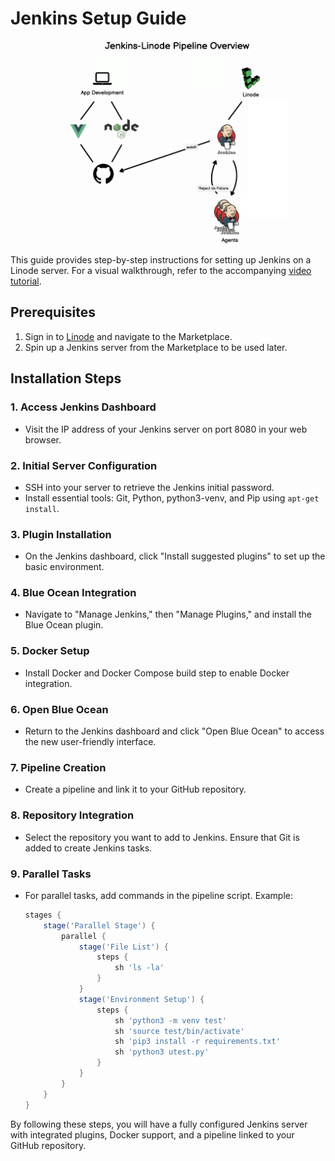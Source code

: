 # Jenkins Setup Guide
![Jenkins](1.png)

This guide provides step-by-step instructions for setting up Jenkins on a Linode server. For a visual walkthrough, refer to the accompanying [video tutorial](https://www.youtube.com/watch?v=f4idgaq2VqA).

## Prerequisites
1. Sign in to [Linode](https://www.linode.com) and navigate to the Marketplace.
2. Spin up a Jenkins server from the Marketplace to be used later.

## Installation Steps

### 1. Access Jenkins Dashboard
- Visit the IP address of your Jenkins server on port 8080 in your web browser.

### 2. Initial Server Configuration
- SSH into your server to retrieve the Jenkins initial password.
- Install essential tools: Git, Python, python3-venv, and Pip using `apt-get install`.

### 3. Plugin Installation
- On the Jenkins dashboard, click "Install suggested plugins" to set up the basic environment.

### 4. Blue Ocean Integration
- Navigate to "Manage Jenkins," then "Manage Plugins," and install the Blue Ocean plugin.

### 5. Docker Setup
- Install Docker and Docker Compose build step to enable Docker integration.

### 6. Open Blue Ocean
- Return to the Jenkins dashboard and click "Open Blue Ocean" to access the new user-friendly interface.

### 7. Pipeline Creation
- Create a pipeline and link it to your GitHub repository.

### 8. Repository Integration
- Select the repository you want to add to Jenkins. Ensure that Git is added to create Jenkins tasks.

### 9. Parallel Tasks
- For parallel tasks, add commands in the pipeline script. Example:
  ```groovy
  stages {
      stage('Parallel Stage') {
          parallel {
              stage('File List') {
                  steps {
                      sh 'ls -la'
                  }
              }
              stage('Environment Setup') {
                  steps {
                      sh 'python3 -m venv test'
                      sh 'source test/bin/activate'
                      sh 'pip3 install -r requirements.txt'
                      sh 'python3 utest.py'
                  }
              }
          }
      }
  }
  ```


By following these steps, you will have a fully configured Jenkins server with integrated plugins, Docker support, and a pipeline linked to your GitHub repository.
